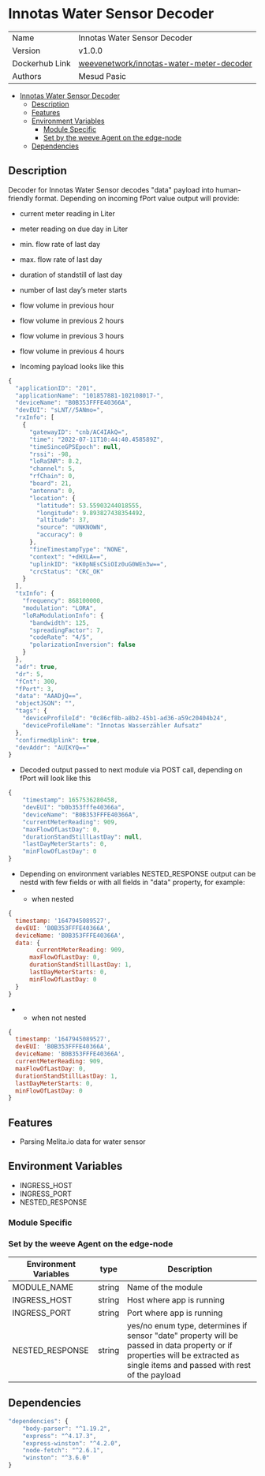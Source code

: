# Innotas Water Sensor Decoder

|  |  |
| --- | --- |
| Name | Innotas Water Sensor Decoder |
| Version | v1.0.0 |
| Dockerhub Link | [weevenetwork/innotas-water-meter-decoder](https://hub.docker.com/r/weevenetwork/innotas-water-meter-decoder) |
| Authors | Mesud Pasic |

- [Innotas Water Sensor Decoder](#Innotas-water-sensor-decoder)
  - [Description](#description)
  - [Features](#features)
  - [Environment Variables](#environment-variables)
    - [Module Specific](#module-specific)
    - [Set by the weeve Agent on the edge-node](#set-by-the-weeve-agent-on-the-edge-node)
  - [Dependencies](#dependencies)

## Description

Decoder for Innotas Water Sensor decodes "data" payload into human-friendly format. Depending on incoming fPort value output will provide:

- current meter reading in Liter
- meter reading on due day in Liter
- min. flow rate of last day
- max. flow rate of last day
- duration of standstill of last day
- number of last day’s meter starts
- flow volume in previous hour
- flow volume in previous 2 hours
- flow volume in previous 3 hours
- flow volume in previous 4 hours

- Incoming payload looks like this

```js
{
  "applicationID": "201",
  "applicationName": "101857881-102108017-",
  "deviceName": "B0B353FFFE40366A",
  "devEUI": "sLNT//5ANmo=",
  "rxInfo": [
    {
      "gatewayID": "cnb/AC4IAkQ=",
      "time": "2022-07-11T10:44:40.458589Z",
      "timeSinceGPSEpoch": null,
      "rssi": -98,
      "loRaSNR": 8.2,
      "channel": 5,
      "rfChain": 0,
      "board": 21,
      "antenna": 0,
      "location": {
        "latitude": 53.55903244018555,
        "longitude": 9.893827438354492,
        "altitude": 37,
        "source": "UNKNOWN",
        "accuracy": 0
      },
      "fineTimestampType": "NONE",
      "context": "+dHXLA==",
      "uplinkID": "kK0pNEsCSiOIz0uG0WEn3w==",
      "crcStatus": "CRC_OK"
    }
  ],
  "txInfo": {
    "frequency": 868100000,
    "modulation": "LORA",
    "loRaModulationInfo": {
      "bandwidth": 125,
      "spreadingFactor": 7,
      "codeRate": "4/5",
      "polarizationInversion": false
    }
  },
  "adr": true,
  "dr": 5,
  "fCnt": 300,
  "fPort": 3,
  "data": "AAADjQ==",
  "objectJSON": "",
  "tags": {
    "deviceProfileId": "0c86cf8b-a8b2-45b1-ad36-a59c20404b24",
    "deviceProfileName": "Innotas Wasserzähler Aufsatz"
  },
  "confirmedUplink": true,
  "devAddr": "AUIKYQ=="
}
```

- Decoded output passed to next module via POST call, depending on fPort will look like this

```js
{
	"timestamp": 1657536280458,
	"devEUI": "b0b353fffe40366a",
	"deviceName": "B0B353FFFE40366A",
	"currentMeterReading": 909,
	"maxFlowOfLastDay": 0,
	"durationStandStillLastDay": null,
	"lastDayMeterStarts": 0,
	"minFlowOfLastDay": 0
}

```

- Depending on environment variables NESTED_RESPONSE output can be nestd with few fields or with all fields in "data" property, for example:
- - when nested

```js
{
  timestamp: '1647945089527',
  devEUI: 'B0B353FFFE40366A',
  deviceName: 'B0B353FFFE40366A',
  data: {
    	currentMeterReading: 909,
      maxFlowOfLastDay: 0,
      durationStandStillLastDay: 1,
      lastDayMeterStarts: 0,
      minFlowOfLastDay: 0
  }
}
```

- - when not nested

```js
{
  timestamp: '1647945089527',
  devEUI: 'B0B353FFFE40366A',
  deviceName: 'B0B353FFFE40366A',
  currentMeterReading: 909,
  maxFlowOfLastDay: 0,
  durationStandStillLastDay: 1,
  lastDayMeterStarts: 0,
  minFlowOfLastDay: 0
}
```

## Features

- Parsing Melita.io data for water sensor

## Environment Variables

- INGRESS_HOST
- INGRESS_PORT
- NESTED_RESPONSE

### Module Specific

### Set by the weeve Agent on the edge-node

| Environment Variables | type | Description |
| --- | --- | --- |
| MODULE_NAME | string | Name of the module |
| INGRESS_HOST | string | Host where app is running |
| INGRESS_PORT | string | Port where app is running |
| NESTED_RESPONSE | string | yes/no enum type, determines if sensor "date" property will be passed in data property or if properties will be extracted as single items and passed with rest of the payload |

## Dependencies

```js
"dependencies": {
    "body-parser": "^1.19.2",
    "express": "^4.17.3",
    "express-winston": "^4.2.0",
    "node-fetch": "^2.6.1",
    "winston": "^3.6.0"
}
```
